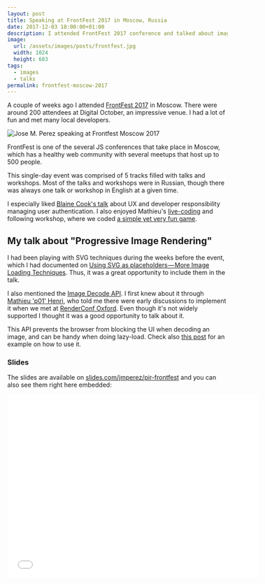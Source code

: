 ```yaml
---
layout: post
title: Speaking at FrontFest 2017 in Moscow, Russia
date: 2017-12-03 18:00:00+01:00
description: I attended FrontFest 2017 conference and talked about image performance, lazy-loading, placeholders and creative SVGs.
image:
  url: /assets/images/posts/frontfest.jpg
  width: 1024
  height: 683
tags:
  - images
  - talks
permalink: frontfest-moscow-2017
---
```


A couple of weeks ago I attended [FrontFest 2017](https://2017.frontfest.ru/) in Moscow. There were around 200 attendees at Digital October, an impressive venue. I had a lot of fun and met many local developers.

<img
    src="https://res.cloudinary.com/jmperez/image/upload/w_auto:100:684,f_auto,c_scale/v1512318752/frontfest/frontfest-01.jpg"
    sizes="(max-width: 768px) 100vw, 684px" alt="Jose M. Perez speaking at Frontfest Moscow 2017" />

<!-- more -->

FrontFest is one of the several JS conferences that take place in Moscow, which has a healthy web community with several meetups that host up to 500 people.

This single-day event was comprised of 5 tracks filled with talks and workshops. Most of the talks and workshops were in Russian, though there was always one talk or workshop in English at a given time.

I especially liked [Blaine Cook's talk](https://2017.frontfest.ru/lecture/3/) about UX and developer responsibility managing user authentication. I also enjoyed Mathieu's [live-coding](https://2017.frontfest.ru/lecture/15/) and following workshop, where we coded [a simple yet very fun game](https://github.com/p01/twinStickShooter).

## My talk about "Progressive Image Rendering"
I had been playing with SVG techniques during the weeks before the event, which I had documented on [Using SVG as placeholders — More Image Loading Techniques](/svg-placeholders/). Thus, it was a great opportunity to include them in the talk.

I also mentioned the [Image Decode API](https://www.chromestatus.com/feature/5637156160667648). I first knew about it through [Mathieu 'p01' Henri](https://twitter.com/p01/), who told me there were early discussions to implement it when we met at [RenderConf Oxford](/render-conf-oxford-2017). Even though it's not widely supported I thought it was a good opportunity to talk about it.

This API prevents the browser from blocking the UI when decoding an image, and can be handy when doing lazy-load. Check also [this post](https://medium.com/dailyjs/image-loading-with-image-decode-b03652e7d2d2) for an example on how to use it.

### Slides
The slides are available on [slides.com/jmperez/pir-frontfest](https://slides.com/jmperez/pir-frontfest) and you can also see them right here embedded:

<div class="videoWrapper">
<iframe src="//slides.com/jmperez/pir-frontfest/embed" width="576" height="420" scrolling="no" frameborder="0" webkitallowfullscreen mozallowfullscreen allowfullscreen></iframe>
</div>
